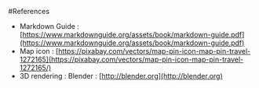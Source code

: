 #References
   - Markdown Guide : [https://www.markdownguide.org/assets/book/markdown-guide.pdf](https://www.markdownguide.org/assets/book/markdown-guide.pdf)
   - Map icon : [https://pixabay.com/vectors/map-pin-icon-map-pin-travel-1272165](https://pixabay.com/vectors/map-pin-icon-map-pin-travel-1272165/)
   - 3D rendering : Blender : [http://blender.org](http://blender.org)